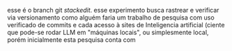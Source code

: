 esse é o branch git *stackedit*.
esse experimento busca rastrear e verificar via versionamento como alguém faria um trabalho de pesquisa com uso verificado de commits e cada acesso à sites de Inteligencia artificial (ciente que pode-se rodar LLM em "máquinas locais", ou simplesmente local, porém inicialmente esta pesquisa conta com 
<!--stackedit_data:
eyJoaXN0b3J5IjpbLTE1NTA3ODcyODRdfQ==
-->